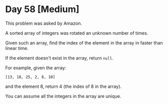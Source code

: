 # Day 58 \[Medium\]

This problem was asked by Amazon.

A sorted array of integers was rotated an unknown number of times.

Given such an array, find the index of the element in the array in faster than linear time.

If the element doesn't exist in the array, return `null`.

For example, given the array:
```
[13, 18, 25, 2, 8, 10]
```
and the element 8, return 4 (the index of 8 in the array).

You can assume all the integers in the array are unique.